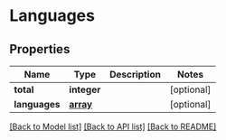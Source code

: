 # Languages

## Properties
Name | Type | Description | Notes
------------ | ------------- | ------------- | -------------
**total** | **integer** |  | [optional] 
**languages** | [**array**](.md) |  | [optional] 

[[Back to Model list]](../README.md#documentation-for-models) [[Back to API list]](../README.md#documentation-for-api-endpoints) [[Back to README]](../README.md)

